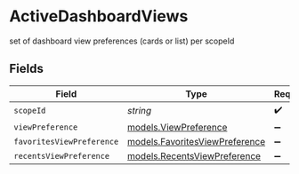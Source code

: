 # ActiveDashboardViews

set of dashboard view preferences (cards or list) per scopeId


## Fields

| Field                                                                  | Type                                                                   | Required                                                               | Description                                                            |
| ---------------------------------------------------------------------- | ---------------------------------------------------------------------- | ---------------------------------------------------------------------- | ---------------------------------------------------------------------- |
| `scopeId`                                                              | *string*                                                               | :heavy_check_mark:                                                     | N/A                                                                    |
| `viewPreference`                                                       | [models.ViewPreference](../models/viewpreference.md)                   | :heavy_minus_sign:                                                     | N/A                                                                    |
| `favoritesViewPreference`                                              | [models.FavoritesViewPreference](../models/favoritesviewpreference.md) | :heavy_minus_sign:                                                     | N/A                                                                    |
| `recentsViewPreference`                                                | [models.RecentsViewPreference](../models/recentsviewpreference.md)     | :heavy_minus_sign:                                                     | N/A                                                                    |